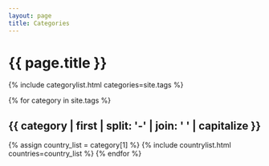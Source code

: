 ```yaml
---
layout: page
title: Categories
---
```

{{ page.title }}
================

{% include categorylist.html categories=site.tags %}

{% for category in site.tags %}
  <h2 id="{{ category | first }}">{{ category | first | split: '-' | join: ' ' | capitalize }}</h2>
  {% assign country_list = category[1] %}
  {% include countrylist.html countries=country_list %}
{% endfor %}
